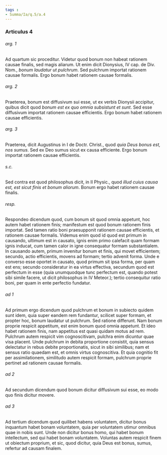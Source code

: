 ```yaml
---
tags : 
- Summa/Ia/q.5/a.4
---
```


### Articulus 4

###### arg. 1
Ad quartum sic proceditur. Videtur quod bonum non habeat rationem causae finalis, sed magis aliarum. Ut enim dicit Dionysius, IV cap. de Div. Nom., *bonum laudatur ut pulchrum*. Sed pulchrum importat rationem causae formalis. Ergo bonum habet rationem causae formalis.

###### arg. 2
Praeterea, bonum est diffusivum sui esse, ut ex verbis Dionysii accipitur, quibus dicit quod *bonum est ex quo omnia subsistunt et sunt*. Sed esse diffusivum importat rationem causae efficientis. Ergo bonum habet rationem causae efficientis.

###### arg. 3
Praeterea, dicit Augustinus in I de Doctr. Christ., quod *quia Deus bonus est, nos sumus*. Sed ex Deo sumus sicut ex causa efficiente. Ergo bonum importat rationem causae efficientis.

###### s.c.
Sed contra est quod philosophus dicit, in II Physic., quod *illud cuius causa est, est sicut finis et bonum aliorum*. Bonum ergo habet rationem causae finalis.

###### resp.
Respondeo dicendum quod, cum bonum sit quod omnia appetunt, hoc autem habet rationem finis; manifestum est quod bonum rationem finis importat. Sed tamen ratio boni praesupponit rationem causae efficientis, et rationem causae formalis. Videmus enim quod id quod est primum in causando, ultimum est in causato, ignis enim primo calefacit quam formam ignis inducat, cum tamen calor in igne consequatur formam substantialem. In causando autem, primum invenitur bonum et finis, qui movet efficientem; secundo, actio efficientis, movens ad formam; tertio advenit forma. Unde e converso esse oportet in causato, quod primum sit ipsa forma, per quam est ens; secundo consideratur in ea virtus effectiva, secundum quod est perfectum in esse (quia unumquodque tunc perfectum est, quando potest sibi simile facere, ut dicit philosophus in IV Meteor.); tertio consequitur ratio boni, per quam in ente perfectio fundatur.

###### ad 1
Ad primum ergo dicendum quod pulchrum et bonum in subiecto quidem sunt idem, quia super eandem rem fundantur, scilicet super formam, et propter hoc, bonum laudatur ut pulchrum. Sed ratione differunt. Nam bonum proprie respicit appetitum, est enim bonum quod omnia appetunt. Et ideo habet rationem finis, nam appetitus est quasi quidam motus ad rem. Pulchrum autem respicit vim cognoscitivam, pulchra enim dicuntur quae visa placent. Unde pulchrum in debita proportione consistit, quia sensus delectatur in rebus debite proportionatis, sicut in sibi similibus; nam et sensus ratio quaedam est, et omnis virtus cognoscitiva. Et quia cognitio fit per assimilationem, similitudo autem respicit formam, pulchrum proprie pertinet ad rationem causae formalis.

###### ad 2
Ad secundum dicendum quod bonum dicitur diffusivum sui esse, eo modo quo finis dicitur movere.

###### ad 3
Ad tertium dicendum quod quilibet habens voluntatem, dicitur bonus inquantum habet bonam voluntatem, quia per voluntatem utimur omnibus quae in nobis sunt. Unde non dicitur bonus homo, qui habet bonum intellectum, sed qui habet bonam voluntatem. Voluntas autem respicit finem ut obiectum proprium, et sic, quod dicitur, quia Deus est bonus, sumus, refertur ad causam finalem.

